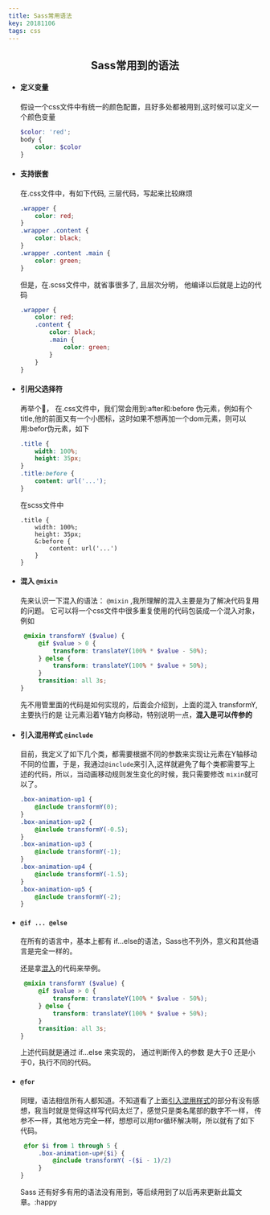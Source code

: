 ```yaml
---
title: Sass常用语法
key: 20181106
tags: css
---
```

<center><h2>Sass常用到的语法</h2></center>

- #### 定义变量

  假设一个css文件中有统一的颜色配置，且好多处都被用到,这时候可以定义一个颜色变量
  <!--more-->
  ```scss
  $color: 'red';
  body {
      color: $color
  }
  ```

- #### 支持嵌套

  在.css文件中，有如下代码, 三层代码，写起来比较麻烦

  ```css
  .wrapper {
      color: red;
  }
  .wrapper .content {
      color: black;
  }
  .wrapper .content .main {
      color: green;
  }
  ```

  但是，在.scss文件中，就省事很多了, 且层次分明， 他编译以后就是上边的代码

  ```scss
  .wrapper {
      color: red;
      .content {
          color: black;
          .main {
              color: green;
          }
      }
  }
  ```

- #### 引用父选择符

  再举个🌰， 在.css文件中，我们常会用到:after和:before 伪元素，例如有个title,他的前面又有一个小图标，这时如果不想再加一个dom元素，则可以用:befor伪元素，如下

  ```css
  .title {
      width: 100%;
      height: 35px;
  }
  .title:before {
      content: url('...');
  }
  ```

  在scss文件中

  ```
  .title {
      width: 100%;
      height: 35px;
      &:before {
          content: url('...')
      }
  }
  ```

- #### <span id = "mixin">混入</span> `@mixin` 

  先来认识一下混入的语法： `@mixin`  ,我所理解的混入主要是为了解决代码复用的问题。 它可以将一个css文件中很多重复使用的代码包装成一个混入对象，例如

  ```scss
   @mixin transformY ($value) {
       @if $value > 0 {
           transform: translateY(100% * $value - 50%);
       } @else {
           transform: translateY(100% * $value + 50%);
       }
       transition: all 3s;
  }
  ```

  先不用管里面的代码是如何实现的，后面会介绍到，上面的混入 transformY,主要执行的是 让元素沿着Y轴方向移动，特别说明一点，**混入是可以传参的**

- #### <span id='include'>引入混用样式</span> `@include`

  目前，我定义了如下几个类，都需要根据不同的参数来实现让元素在Y轴移动不同的位置，于是，我通过`@include`来引入,这样就避免了每个类都需要写上述的代码，所以，当动画移动规则发生变化的时候，我只需要修改 `mixin`就可以了。

  ```scss
  .box-animation-up1 {
      @include transformY(0);
  }
  .box-animation-up2 {
      @include transformY(-0.5);
  }
  .box-animation-up3 {
      @include transformY(-1);
  }
  .box-animation-up4 {
      @include transformY(-1.5);
  }
  .box-animation-up5 {
      @include transformY(-2);
  }
  ```

- #### `@if ... @else`

  在所有的语言中，基本上都有 if…else的语法，Sass也不列外，意义和其他语言是完全一样的。

  还是拿[混入](#mixin)的代码来举例。

  ```scss
   @mixin transformY ($value) {
       @if $value > 0 {
           transform: translateY(100% * $value - 50%);
       } @else {
           transform: translateY(100% * $value + 50%);
       }
       transition: all 3s;
  }
  ```

  上述代码就是通过 if...else 来实现的， 通过判断传入的参数 是大于0 还是小于0，执行不同的代码。

- #### `@for`

  同理，语法相信所有人都知道。不知道看了上面[引入混用样式](#include)的部分有没有感想，我当时就是觉得这样写代码太烂了，感觉只是类名尾部的数字不一样， 传参不一样，其他地方完全一样，想想可以用for循环解决啊，所以就有了如下代码。

  ```scss
   @for $i from 1 through 5 {
       .box-animation-up#{$i} {
           @include transformY( -($i - 1)/2)
       }
  }
  ```

  Sass 还有好多有用的语法没有用到，等后续用到了以后再来更新此篇文章。:happy